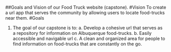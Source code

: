 ##Goals and Vision of our Food Truck website (capstone).
#Vision
	To create a url app that serves the community by allowing users to locate food-trucks near them.
#Goals
1.	The goal of our capstone is to: 
a.	Develop a cohesive url that serves as a repository for information on Albuquerque food-trucks.
b.	Easily accessible and navigable url
c.	A clean and organized area for people to find information on food-trucks that are constantly on the go.
